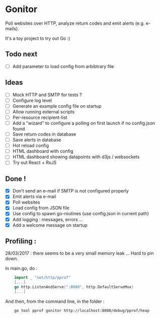 # Gonitor
Poll websites over HTTP, analyze return codes and emit alerts (e.g. e-mails).

It's a toy project to try out Go :)

## Todo next
- [ ] Add parameter to load config from arbibtrary file

## Ideas
- [ ] Mock HTTP and SMTP for tests ?
- [ ] Configure log level
- [ ] Generate an example config file on startup
- [ ] Allow running external scripts
- [ ] Per-resource recipient-list
- [ ] Add a "wizard" to configure a polling on first launch if no config.json found
- [ ] Save return codes in database
- [ ] Save alerts in database
- [ ] Hot reload config
- [ ] HTML dashboard with config
- [ ] HTML dashboard showing datapoints with d3js / websockets
- [ ] Try out React + RxJS

## Done !
- [x] Don't send an e-mail if SMTP is not configured properly
- [x] Emit alerts via e-mail
- [x] Poll websites
- [x] Load config from JSON file
- [x] Use config to spawn go-routines (use config.json in current path)
- [x] Add logging : messages, errors ...
- [x] Add a welcome message on startup

## Profiling :
28/03/2017 : there seems to be a very small memory leak ... Hard to pin down.

In main.go, do :
```go
    import _ "net/http/pprof"
    [...]
	go http.ListenAndServe(":8080", http.DefaultServeMux)
    [...]
```

And then, from the command line, in the folder :
```sh
    go tool pprof gonitor http://localhost:8080/debug/pprof/heap
```

